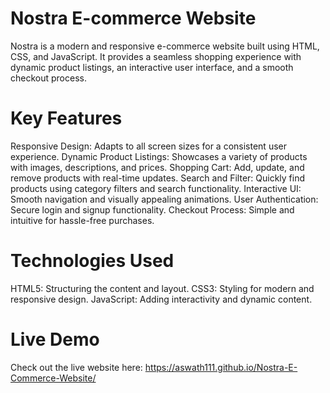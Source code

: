 # Nostra E-commerce Website 
Nostra is a modern and responsive e-commerce website built using HTML, CSS, and JavaScript. It provides a seamless shopping experience with dynamic product listings, an interactive user interface, and a smooth checkout process.

# Key Features 
Responsive Design: Adapts to all screen sizes for a consistent user experience.
Dynamic Product Listings: Showcases a variety of products with images, descriptions, and prices.
Shopping Cart: Add, update, and remove products with real-time updates.
Search and Filter: Quickly find products using category filters and search functionality.
Interactive UI: Smooth navigation and visually appealing animations.
User Authentication: Secure login and signup functionality.
Checkout Process: Simple and intuitive for hassle-free purchases.

# Technologies Used 
HTML5: Structuring the content and layout.
CSS3: Styling for modern and responsive design.
JavaScript: Adding interactivity and dynamic content.

 # Live Demo
Check out the live website here: https://aswath111.github.io/Nostra-E-Commerce-Website/

